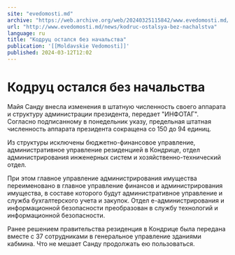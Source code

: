 ```yaml
---
site: "evedomosti.md"
archive: "https://web.archive.org/web/20240325115842/www.evedomosti.md/news/kodruc-ostalsya-bez-nachalstva"
url: "http://www.evedomosti.md/news/kodruc-ostalsya-bez-nachalstva"
language: ru
title: "Кодруц остался без начальства"
publication: '[[Moldavskie Vedomosti]]'
published: 2024-03-12T12:02
---
```


# Кодруц остался без начальства

Майя Санду внесла изменения в штатную численность своего аппарата и структуру администрации президента, передает "ИНФОТАГ". Согласно подписанному в понедельник указу, предельная штатная численность аппарата президента сокращена со 150 до 94 единиц.

Из структуры исключены бюджетно-финансовое управление, административное управление резиденцией в Кондрице, отдел администрирования инженерных систем и хозяйственно-технический отдел.

При этом главное управление администрирования имущества переименовано в главное управление финансов и администрирования имущества, в составе которого будут административное управление и служба бухгалтерского учета и закупок. Отдел е-администрирования и информационной безопасности преобразован в службу технологий и информационной безопасности.

Ранее решением правительства резиденция в Кондрице была передана вместе с 37 сотрудниками в генеральное управление зданиями кабмина. Что не мешает Санду продолжать ею пользоваться.